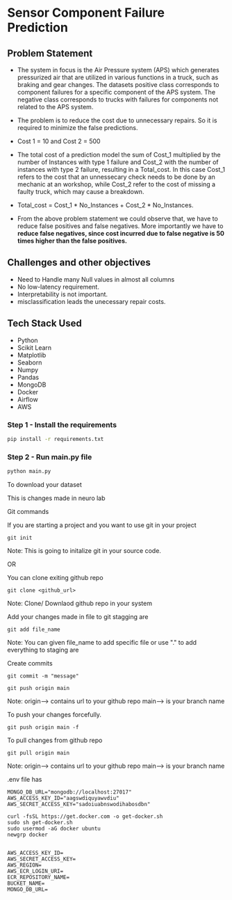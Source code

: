 # Sensor Component Failure Prediction

## Problem Statement
- The system in focus is the Air Pressure system (APS) which generates pressurized air that are utilized in various functions in a truck, such as braking and gear changes. The datasets positive class corresponds to component failures for a specific component of the APS system. The negative class corresponds to trucks with failures for components not related to the APS system.

- The problem is to reduce the cost due to unnecessary repairs. So it is required to minimize the false predictions.

- Cost 1 = 10 and Cost 2 = 500

- The total cost of a prediction model the sum of Cost_1 multiplied by the number of Instances with type 1 failure and Cost_2 with the number of instances with type 2 failure, resulting in a Total_cost. In this case Cost_1 refers to the cost that an unnessecary check needs to be done by an mechanic at an workshop, while Cost_2 refer to the cost of missing a faulty truck, which may cause a breakdown.

- Total_cost = Cost_1 * No_Instances + Cost_2 * No_Instances.

- From the above problem statement we could observe that, we have to reduce false positives and false negatives. More importantly we have to **reduce false negatives, since cost incurred due to false negative is 50 times higher than the false positives.**

## Challenges and other objectives
- Need to Handle many Null values in almost all columns
- No low-latency requirement.
- Interpretability is not important.
- misclassification leads the unecessary repair costs.

## Tech Stack Used
- Python
- Scikit Learn
- Matplotlib
- Seaborn
- Numpy
- Pandas
- MongoDB
- Docker
- Airflow
- AWS

### Step 1 - Install the requirements

```bash
pip install -r requirements.txt
```

### Step 2 - Run main.py file

```bash
python main.py
```


To download your dataset


This is changes made in neuro lab


Git commands

If you are starting a project and you want to use git in your project
```
git init
```
Note: This is going to initalize git in your source code.


OR

You can clone exiting github repo
```
git clone <github_url>
```
Note: Clone/ Downlaod github  repo in your system


Add your changes made in file to git stagging are
```
git add file_name
```
Note: You can given file_name to add specific file or use "." to add everything to staging are


Create commits
```
git commit -m "message"
```

```
git push origin main
```
Note: origin--> contains url to your github repo
main--> is your branch name 

To push your changes forcefully.
```
git push origin main -f
```


To pull  changes from github repo
```
git pull origin main
```
Note: origin--> contains url to your github repo
main--> is your branch name


.env file has
```
MONGO_DB_URL="mongodb://localhost:27017"
AWS_ACCESS_KEY_ID="aagswdiquyawvdiu"
AWS_SECRET_ACCESS_KEY="sadoiuabnswodihabosdbn"
```

```
curl -fsSL https://get.docker.com -o get-docker.sh
sudo sh get-docker.sh
sudo usermod -aG docker ubuntu
newgrp docker
```


```

AWS_ACCESS_KEY_ID=
AWS_SECRET_ACCESS_KEY=
AWS_REGION=
AWS_ECR_LOGIN_URI=
ECR_REPOSITORY_NAME=
BUCKET_NAME=
MONGO_DB_URL=
```

